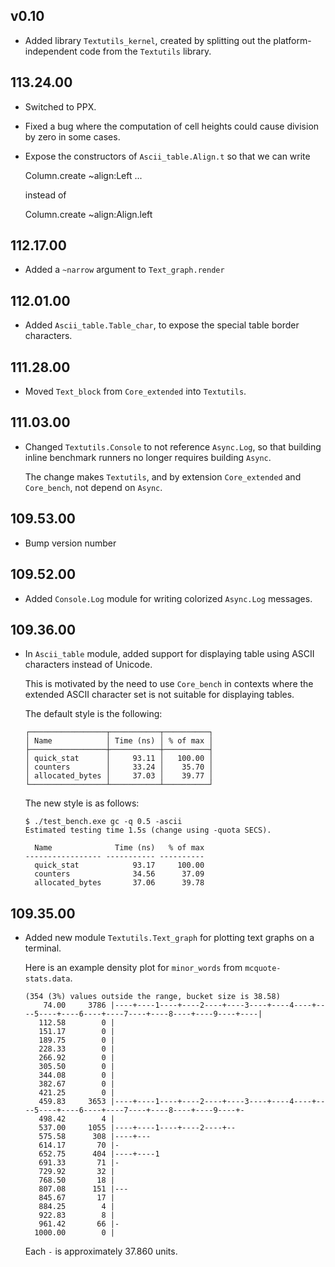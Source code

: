 ## v0.10

- Added library `Textutils_kernel`, created by splitting out the
  platform-independent code from the `Textutils` library.

## 113.24.00

- Switched to PPX.

- Fixed a bug where the computation of cell heights could cause division by zero
  in some cases.

- Expose the constructors of `Ascii_table.Align.t` so that we can write

    Column.create ~align:Left ...

  instead of

    Column.create ~align:Align.left

## 112.17.00

- Added a `~narrow` argument to `Text_graph.render`

## 112.01.00

- Added `Ascii_table.Table_char`, to expose the special table border
  characters.

## 111.28.00

- Moved `Text_block` from `Core_extended` into `Textutils`.

## 111.03.00

- Changed `Textutils.Console` to not reference `Async.Log`, so that
  building inline benchmark runners no longer requires building `Async`.

    The change makes `Textutils`, and by extension `Core_extended` and
    `Core_bench`, not depend on `Async`.

## 109.53.00

- Bump version number

## 109.52.00

- Added `Console.Log` module for writing colorized `Async.Log`
  messages.

## 109.36.00

- In `Ascii_table` module, added support for displaying table using ASCII characters instead of Unicode.

    This is motivated by the need to use `Core_bench` in contexts where
    the extended ASCII character set is not suitable for displaying
    tables.

    The default style is the following:

    ```
    ┌─────────────────┬───────────┬──────────┐
    │ Name            │ Time (ns) │ % of max │
    ├─────────────────┼───────────┼──────────┤
    │ quick_stat      │     93.11 │   100.00 │
    │ counters        │     33.24 │    35.70 │
    │ allocated_bytes │     37.03 │    39.77 │
    └─────────────────┴───────────┴──────────┘
    ```

    The new style is as follows:

    ```
    $ ./test_bench.exe gc -q 0.5 -ascii
    Estimated testing time 1.5s (change using -quota SECS).

      Name              Time (ns)   % of max
    ----------------- ----------- ----------
      quick_stat            93.17     100.00
      counters              34.56      37.09
      allocated_bytes       37.06      39.78
    ```

## 109.35.00

- Added new module `Textutils.Text_graph` for plotting text graphs on
  a terminal.

    Here is an example density plot for `minor_words` from
    `mcquote-stats.data`.

    ```
    (354 (3%) values outside the range, bucket size is 38.58)
        74.00     3786 |----+----1----+----2----+----3----+----4----+----5----+----6----+----7----+----8----+----9----+----|
       112.58        0 |
       151.17        0 |
       189.75        0 |
       228.33        0 |
       266.92        0 |
       305.50        0 |
       344.08        0 |
       382.67        0 |
       421.25        0 |
       459.83     3653 |----+----1----+----2----+----3----+----4----+----5----+----6----+----7----+----8----+----9----+-
       498.42        4 |
       537.00     1055 |----+----1----+----2----+--
       575.58      308 |----+---
       614.17       70 |-
       652.75      404 |----+----1
       691.33       71 |-
       729.92       32 |
       768.50       18 |
       807.08      151 |---
       845.67       17 |
       884.25        4 |
       922.83        8 |
       961.42       66 |-
      1000.00        0 |
    ```

    Each `-` is approximately 37.860 units.

